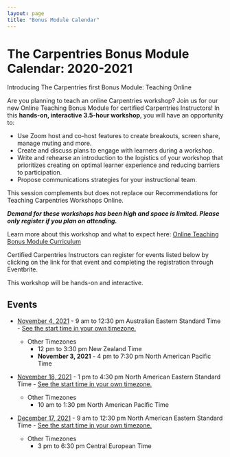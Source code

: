 ```yaml
---
layout: page
title: "Bonus Module Calendar"
---
```


# The Carpentries Bonus Module Calendar: 2020-2021
Introducing The Carpentries first Bonus Module: Teaching Online

Are you planning to teach an online Carpentries workshop? Join us for our new Online Teaching Bonus Module for certified Carpentries Instructors! In this **hands-on, interactive 3.5-hour workshop**, you will have an opportunity to:
- Use Zoom host and co-host features to create breakouts, screen share, manage muting and more.
- Create and discuss plans to engage with learners during a workshop.
- Write and rehearse an introduction to the logistics of your workshop that prioritizes creating on optimal learner experience and reducing barriers to participation. 
- Propose communications strategies for your instructional team.

This session complements but does not replace our Recommendations for Teaching Carpentries Workshops Online.

***Demand for these workshops has been high and space is limited. Please only register if you plan on attending.*** 

Learn more about this workshop and what to expect here: [Online Teaching Bonus Module Curriculum](https://carpentries.github.io/instructor-training-bonus-modules/)

Certified Carpentries Instructors can register for events listed below by clicking on the link for that event and completing the registration through Eventbrite.


This workshop will be hands-on and interactive.

## Events

* [November 4, 2021](https://www.eventbrite.com/e/bonus-module-teaching-online-nov-4-australian-eastern-standard-time-tickets-178922741737) - 9 am to 12:30 pm Australian Eastern Standard Time - [See the start time in your own timezone.](https://www.timeanddate.com/worldclock/fixedtime.html?iso=20211104T09&p1=47&ah=3&am=30)
  * Other Timezones 
    * 12 pm to 3:30 pm New Zealand Time 
    * **November 3, 2021** - 4 pm to 7:30 pm North American Pacific Time

* [November 18, 2021](https://www.eventbrite.com/e/bonus-module-teaching-online-nov-18-n-american-est-tickets-196718619687) - 1 pm to 4:30 pm North American Eastern Standard Time - [See the start time in your own timezone.](https://www.timeanddate.com/worldclock/fixedtime.html?iso=20211118T13&p1=179&ah=3&am=30)
  * Other Timezones 
    * 10 am to 1:30 pm North American Pacific Time 

* [December 17, 2021](https://www.eventbrite.com/e/bonus-module-teaching-online-dec-17-n-american-estcet-tickets-196423858047) - 9 am to 12:30 pm North American Eastern Standard Time - [See the start time in your own timezone.](https://www.timeanddate.com/worldclock/fixedtime.html?iso=20211217T15&p1=259&ah=3&am=30)
  * Other Timezones 
    * 3 pm to 6:30 pm Central European Time 


